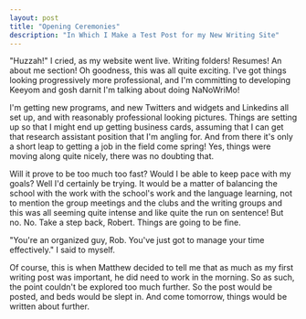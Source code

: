 ```yaml
---
layout: post
title: "Opening Ceremonies"
description: "In Which I Make a Test Post for my New Writing Site"
---
```

"Huzzah!" I cried, as my website went live. Writing folders! Resumes! An about me section! Oh goodness, this was all quite exciting. I've got things looking progressively more professional, and I'm committing to developing Keeyom and gosh darnit I'm talking about doing NaNoWriMo!

I'm getting new programs, and new Twitters and widgets and Linkedins all set up, and with reasonably professional looking pictures. Things are setting up so that I might end up getting business cards, assuming that I can get that research assistant position that I'm angling for. And from there it's only a short leap to getting a job in the field come spring! Yes, things were moving along quite nicely, there was no doubting that.

Will it prove to be too much too fast? Would I be able to keep pace with my goals? Well I'd certainly be trying. It would be a matter of balancing the school with the work with the school's work and the language learning, not to mention the group meetings and the clubs and the writing groups and this was all seeming quite intense and like quite the run on sentence! But no. No. Take a step back, Robert. Things are going to be fine.

"You're an organized guy, Rob. You've just got to manage your time effectively." I said to myself.

Of course, this is when Matthew decided to tell me that as much as my first writing post was important, he did need to work in the morning. So as such, the point couldn't be explored too much further. So the post would be posted, and beds would be slept in. And come tomorrow, things would be written about further.